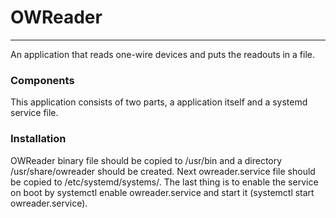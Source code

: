 # OWReader
---
An application that reads one-wire devices and puts the readouts in a file.

### Components
This application consists of two parts, a application itself and a systemd service file.

### Installation
OWReader binary file should be copied to /usr/bin and a directory /usr/share/owreader should be created. Next owreader.service file should be copied to /etc/systemd/systems/. The last thing is to enable the service on boot by systemctl enable owreader.service and start it (systemctl start owreader.service).
